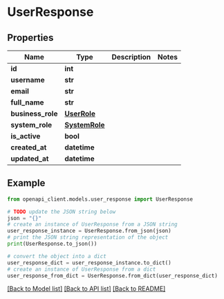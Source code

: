 # UserResponse


## Properties

Name | Type | Description | Notes
------------ | ------------- | ------------- | -------------
**id** | **int** |  | 
**username** | **str** |  | 
**email** | **str** |  | 
**full_name** | **str** |  | 
**business_role** | [**UserRole**](UserRole.md) |  | 
**system_role** | [**SystemRole**](SystemRole.md) |  | 
**is_active** | **bool** |  | 
**created_at** | **datetime** |  | 
**updated_at** | **datetime** |  | 

## Example

```python
from openapi_client.models.user_response import UserResponse

# TODO update the JSON string below
json = "{}"
# create an instance of UserResponse from a JSON string
user_response_instance = UserResponse.from_json(json)
# print the JSON string representation of the object
print(UserResponse.to_json())

# convert the object into a dict
user_response_dict = user_response_instance.to_dict()
# create an instance of UserResponse from a dict
user_response_from_dict = UserResponse.from_dict(user_response_dict)
```
[[Back to Model list]](../README.md#documentation-for-models) [[Back to API list]](../README.md#documentation-for-api-endpoints) [[Back to README]](../README.md)


